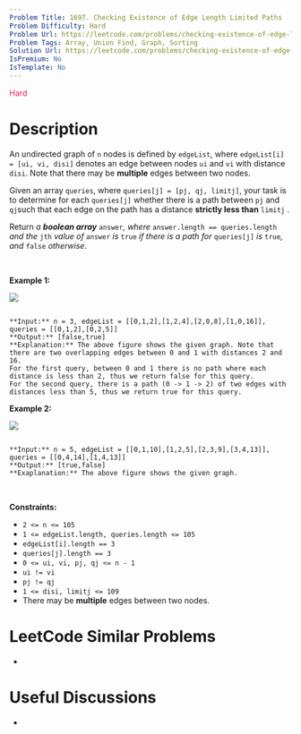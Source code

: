 ```yaml
---
Problem Title: 1697. Checking Existence of Edge Length Limited Paths
Problem Difficulty: Hard
Problem Url: https://leetcode.com/problems/checking-existence-of-edge-length-limited-paths/
Problem Tags: Array, Union Find, Graph, Sorting
Solution Url: https://leetcode.com/problems/checking-existence-of-edge-length-limited-paths/solution/
IsPremium: No
IsTemplate: No
---
```


<span style="color: rgb(233, 30, 99);">Hard</span>

# Description

An undirected graph of `n` nodes is defined by `edgeList`, where `edgeList[i] = [ui, vi, disi]` denotes an edge between nodes `ui` and `vi` with distance `disi`. Note that there may be **multiple** edges between two nodes.


Given an array `queries`, where `queries[j] = [pj, qj, limitj]`, your task is to determine for each `queries[j]` whether there is a path between `pj` and `qj`such that each edge on the path has a distance **strictly less than** `limitj` .


Return *a **boolean array*** `answer`*, where* `answer.length == queries.length` *and the* `jth` *value of* `answer` *is* `true` *if there is a path for* `queries[j]` *is* `true`*, and* `false` *otherwise*.


 


**Example 1:**


![](https://assets.leetcode.com/uploads/2020/12/08/h.png)

```

**Input:** n = 3, edgeList = [[0,1,2],[1,2,4],[2,0,8],[1,0,16]], queries = [[0,1,2],[0,2,5]]
**Output:** [false,true]
**Explanation:** The above figure shows the given graph. Note that there are two overlapping edges between 0 and 1 with distances 2 and 16.
For the first query, between 0 and 1 there is no path where each distance is less than 2, thus we return false for this query.
For the second query, there is a path (0 -> 1 -> 2) of two edges with distances less than 5, thus we return true for this query.

```

**Example 2:**


![](https://assets.leetcode.com/uploads/2020/12/08/q.png)

```

**Input:** n = 5, edgeList = [[0,1,10],[1,2,5],[2,3,9],[3,4,13]], queries = [[0,4,14],[1,4,13]]
**Output:** [true,false]
**Exaplanation:** The above figure shows the given graph.

```

 


**Constraints:**


* `2 <= n <= 105`
* `1 <= edgeList.length, queries.length <= 105`
* `edgeList[i].length == 3`
* `queries[j].length == 3`
* `0 <= ui, vi, pj, qj <= n - 1`
* `ui != vi`
* `pj != qj`
* `1 <= disi, limitj <= 109`
* There may be **multiple** edges between two nodes.




# LeetCode Similar Problems

- []()

# Useful Discussions

- []()
